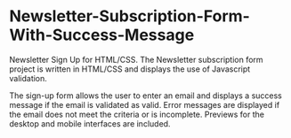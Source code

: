 # Newsletter-Subscription-Form-With-Success-Message
Newsletter Sign Up for HTML/CSS.
The  Newsletter subscription form project is written in HTML/CSS and displays the use of Javascript validation.

The sign-up form allows the user to enter an email and displays a success message if the email is validated as valid. Error messages are displayed if the email does not meet the criteria or is incomplete. Previews for the desktop and mobile interfaces are included.
